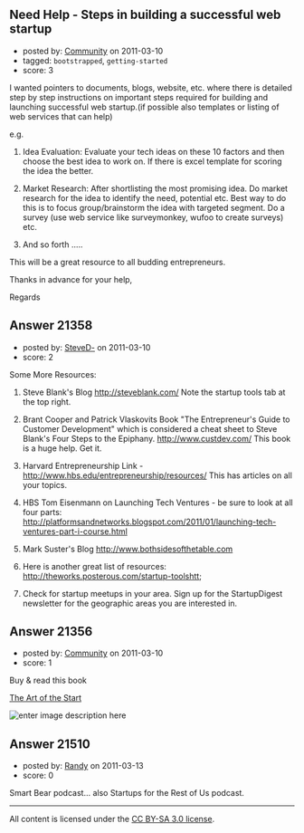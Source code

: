 ## Need Help - Steps in building a successful web startup

- posted by: [Community](https://stackexchange.com/users/-1/-1-community) on 2011-03-10
- tagged: `bootstrapped`, `getting-started`
- score: 3

I wanted pointers to documents, blogs, website, etc. where there is detailed step by step instructions on important steps required for building and launching successful web startup.(if possible also templates or listing of web services that can help)
 
e.g.

1. Idea Evaluation: Evaluate your tech ideas on these 10 factors and then choose the best idea to work on. If there is excel template for scoring the idea the better.

2. Market Research: After shortlisting the most promising idea. Do market research for the idea to identify the need, potential etc. Best way to do this is to focus group/brainstorm the idea with targeted segment. Do a survey (use web service like surveymonkey, wufoo to create surveys) etc.

3. And so forth .....

This will be a great resource to all budding entrepreneurs.
 
Thanks in advance for your help,
 
Regards



## Answer 21358

- posted by: [SteveD-](https://stackexchange.com/users/-1/6609-steved) on 2011-03-10
- score: 2

Some More Resources:

1) Steve Blank's Blog  http://steveblank.com/  Note the startup tools tab at the top right.

2) Brant Cooper and Patrick Vlaskovits Book "The Entrepreneur's Guide to Customer Development" which is considered a cheat sheet to Steve Blank's Four Steps to the Epiphany. http://www.custdev.com/  This book is a huge help.  Get it.

3) Harvard Entrepreneurship Link  -  http://www.hbs.edu/entrepreneurship/resources/  This has articles on all your topics.

4) HBS Tom Eisenmann on Launching Tech Ventures - be sure to look at all four parts:  http://platformsandnetworks.blogspot.com/2011/01/launching-tech-ventures-part-i-course.html

5) Mark Suster's Blog  http://www.bothsidesofthetable.com  

6) Here is another great list of resources:  http://theworks.posterous.com/startup-toolshtt;

7) Check for startup meetups in your area.  Sign up for the StartupDigest newsletter for the geographic areas you are interested in.



## Answer 21356

- posted by: [Community](https://stackexchange.com/users/-1/-1-community) on 2011-03-10
- score: 1

<p>Buy &amp; read this book</p>

<p><a href="http://rads.stackoverflow.com/amzn/click/1591840562" rel="nofollow">The Art of the Start</a></p>

<p><img src="http://i.stack.imgur.com/EpotJ.jpg" alt="enter image description here"></p>



## Answer 21510

- posted by: [Randy](https://stackexchange.com/users/-1/8065-randy) on 2011-03-13
- score: 0

Smart Bear podcast... also Startups for the Rest of Us podcast.



---

All content is licensed under the [CC BY-SA 3.0 license](https://creativecommons.org/licenses/by-sa/3.0/).
